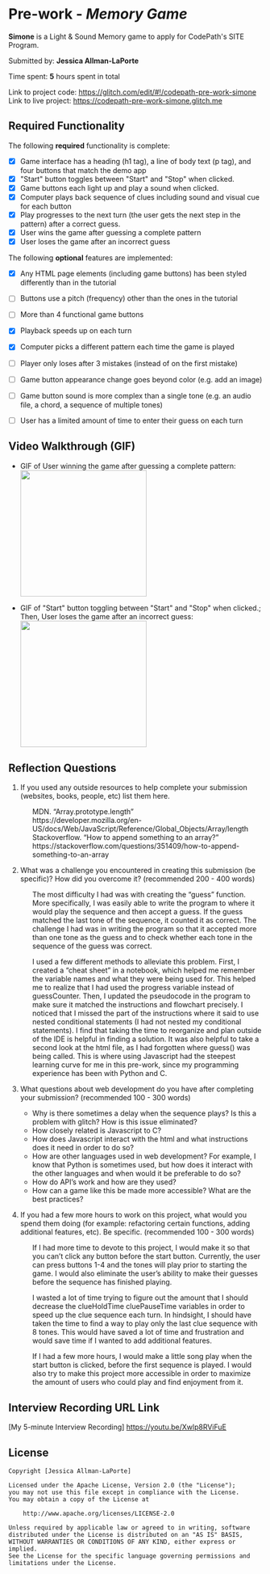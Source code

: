 # Pre-work - *Memory Game*

**Simone** is a Light & Sound Memory game to apply for CodePath's SITE Program. 

Submitted by: **Jessica Allman-LaPorte**

Time spent: **5** hours spent in total

Link to project code: https://glitch.com/edit/#!/codepath-pre-work-simone <br>
Link to live project: https://codepath-pre-work-simone.glitch.me


## Required Functionality

The following **required** functionality is complete:

* [X] Game interface has a heading (h1 tag), a line of body text (p tag), and four buttons that match the demo app
* [x] "Start" button toggles between "Start" and "Stop" when clicked. 
* [X] Game buttons each light up and play a sound when clicked. 
* [X] Computer plays back sequence of clues including sound and visual cue for each button
* [X] Play progresses to the next turn (the user gets the next step in the pattern) after a correct guess. 
* [X] User wins the game after guessing a complete pattern
* [X] User loses the game after an incorrect guess

The following **optional** features are implemented:

* [X] Any HTML page elements (including game buttons) has been styled differently than in the tutorial
* [ ] Buttons use a pitch (frequency) other than the ones in the tutorial
* [ ] More than 4 functional game buttons
* [X] Playback speeds up on each turn
* [X] Computer picks a different pattern each time the game is played
* [ ] Player only loses after 3 mistakes (instead of on the first mistake)
* [ ] Game button appearance change goes beyond color (e.g. add an image)
* [ ] Game button sound is more complex than a single tone (e.g. an audio file, a chord, a sequence of multiple tones)
* [ ] User has a limited amount of time to enter their guess on each turn



## Video Walkthrough (GIF)

* GIF of User winning the game after guessing a complete pattern: 
<br><img src=https://recordit.co/SpQxFpdpb1.gif width=250><br>

* GIF of "Start" button toggling between "Start" and "Stop" when clicked.; <br>
    Then, User loses the game after an incorrect guess: 
    <br><img src=https://recordit.co/uVFhAFh0ft.gif width=250><br>



## Reflection Questions

1. If you used any outside resources to help complete your submission (websites, books, people, etc) list them here.

    <ul>MDN. “Array.prototype.length” <br>
        https://developer.mozilla.org/en-US/docs/Web/JavaScript/Reference/Global_Objects/Array/length 
    Stackoverflow. “How to append something to an array?” <br>
        https://stackoverflow.com/questions/351409/how-to-append-something-to-an-array
    </ul>


2. What was a challenge you encountered in creating this submission (be specific)? How did you overcome it? (recommended 200 - 400 words) 

	<ul>The most difficulty I had was with creating the “guess” function. More specifically, I was easily able to write the program to where it would play the sequence and then accept a guess. If the guess matched the last tone of the sequence, it counted it as correct. The challenge I had was in writing the program so that it accepted more than one tone as the guess and to check whether each tone in the sequence of the guess was correct. <br>
    
	I used a few different methods to alleviate this problem. First, I created a “cheat sheet” in a notebook, which helped me remember the variable names and what they were being used for. This helped me to realize that I had used the progress variable instead of guessCounter. Then, I updated the pseudocode in the program to make sure it matched the instructions and flowchart precisely. I noticed that I missed the part of the instructions where it said to use nested conditional statements (I had not nested my conditional statements). I find that taking the time to reorganize and plan outside of the IDE is helpful in finding a solution. It was also helpful to take a second look at the html file, as I had forgotten where guess() was being called. This is where using Javascript had the steepest learning curve for me in this pre-work, since my programming experience has been with Python and C. 
    </ul>


3. What questions about web development do you have after completing your submission? (recommended 100 - 300 words) 
    - Why is there sometimes a delay when the sequence plays? Is this a problem with glitch? How is this issue eliminated?
	- How closely related is Javascript to C?
	- How does Javascript interact with the html and what instructions does it need in order to do so?
	- How are other languages used in web development? For example, I know that Python is sometimes used, but how does it interact with the other languages and when would it be preferable to do so?
    - How do API’s work and how are they used?
    - How can a game like this be made more accessible? What are the best practices?


4. If you had a few more hours to work on this project, what would you spend them doing (for example: refactoring certain functions, adding additional features, etc). Be specific. (recommended 100 - 300 words) 

    <ul>	If I had more time to devote to this project, I would make it so that you can’t click any button before the start button. Currently, the user can press buttons 1-4 and the tones will play prior to starting the game. I would also eliminate the user’s ability to make their guesses before the sequence has finished playing. <br>

	I wasted a lot of time trying to figure out the amount that I should decrease the clueHoldTime cluePauseTime variables in order to speed up the clue sequence each turn. In hindsight, I should have taken the time to find a way to play only the last clue sequence with 8 tones. This would have saved a lot of time and frustration and would save time if I wanted to add additional features. <br>

	If I had a few more hours, I would make a little song play when the start button is clicked, before the first sequence is played. I would also try to make this project more accessible in order to maximize the amount of users who could play and find enjoyment from it. 
    </ul>



## Interview Recording URL Link

[My 5-minute Interview Recording]
https://youtu.be/Xwlp8RViFuE


## License

    Copyright [Jessica Allman-LaPorte]

    Licensed under the Apache License, Version 2.0 (the "License");
    you may not use this file except in compliance with the License.
    You may obtain a copy of the License at

        http://www.apache.org/licenses/LICENSE-2.0

    Unless required by applicable law or agreed to in writing, software
    distributed under the License is distributed on an "AS IS" BASIS,
    WITHOUT WARRANTIES OR CONDITIONS OF ANY KIND, either express or implied.
    See the License for the specific language governing permissions and
    limitations under the License.